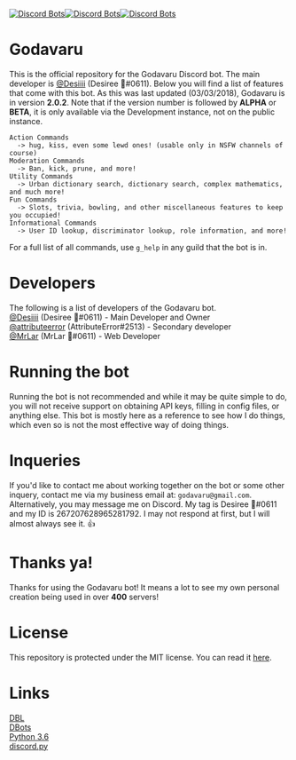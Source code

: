 [![Discord Bots](https://discordbots.org/api/widget/status/311810096336470017.png)](https://discordbots.org/bot/311810096336470017)[![Discord Bots](https://discordbots.org/api/widget/servers/311810096336470017.png?noavatar=true)](https://discordbots.org/bot/311810096336470017)[![Discord Bots](https://discordbots.org/api/widget/owner/311810096336470017.png?noavatar=true)](https://discordbots.org/bot/311810096336470017)
# Godavaru
This is the official repository for the Godavaru Discord bot. The main developer is
[@Desiiii](https://github.com/Desiiii) (Desiree 🌺#0611). Below you will find a list of features that come with
this bot. As this was last updated (03/03/2018), Godavaru is in version **2.0.2**. Note that if the version
number is followed by **ALPHA** or **BETA**, it is only available via the Development instance, not on the public
instance.
```
Action Commands
  -> hug, kiss, even some lewd ones! (usable only in NSFW channels of course)
Moderation Commands
  -> Ban, kick, prune, and more!
Utility Commands
  -> Urban dictionary search, dictionary search, complex mathematics, and much more!
Fun Commands
  -> Slots, trivia, bowling, and other miscellaneous features to keep you occupied!
Informational Commands
  -> User ID lookup, discriminator lookup, role information, and more!
```
For a full list of all commands, use `g_help` in any guild that the bot is in.

# Developers
The following is a list of developers of the Godavaru bot.
<br>[@Desiiii](https://github.com/Desiiii) (Desiree 🌺#0611) - Main Developer and Owner
<br>[@attributeerror](https://github.com/attributeerror) (AttributeError#2513) - Secondary developer
<br>[@MrLar](https://github.com/MrLar) (MrLar 🌺#0611) - Web Developer

# Running the bot
Running the bot is not recommended and while it may be quite simple to do, you will not receive support on
obtaining API keys, filling in config files, or anything else. This bot is mostly here as a reference to see how
I do things, which even so is not the most effective way of doing things.

# Inqueries
If you'd like to contact me about working together on the bot or some other inquery, contact me via my business
email at: `godavaru@gmail.com`. Alternatively, you may message me on Discord. My tag is Desiree 🌺#0611 and my ID
is 267207628965281792. I may not respond at first, but I will almost always see it. 👍

# Thanks ya!
Thanks for using the Godavaru bot! It means a lot to see my own personal creation being used in over **400**
servers!

# License
This repository is protected under the MIT license. You can read it
[here](https://github.com/Godavaru/Godavaru/blob/master/LICENSE.md).

# Links
[DBL](https://discordbots.org/bot/311810096336470017)
<br>[DBots](https://bots.discord.pw/bots/311810096336470017)
<br>[Python 3.6](https://www.python.org/downloads/release/python-360/)
<br>[discord.py](https://github.com/Rapptz/discord.py)
